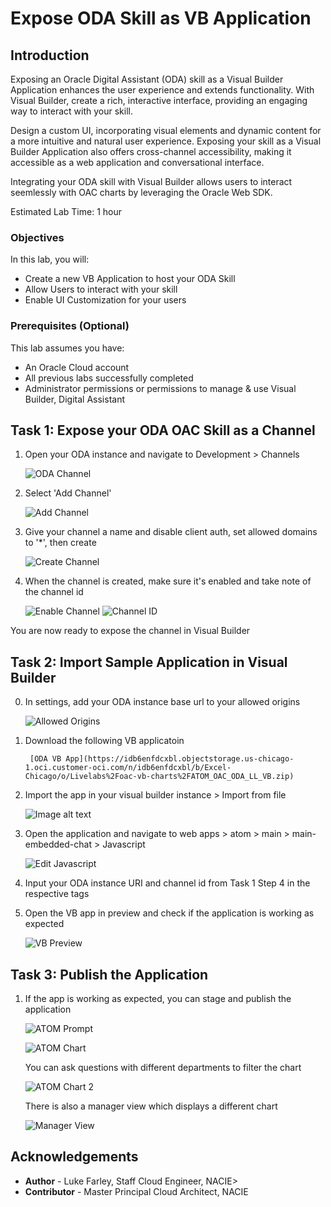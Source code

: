 # Expose ODA Skill as VB Application

## Introduction

Exposing an Oracle Digital Assistant (ODA) skill as a Visual Builder Application enhances the user experience and extends functionality. With Visual Builder, create a rich, interactive interface, providing an engaging way to interact with your skill. 

Design a custom UI, incorporating visual elements and dynamic content for a more intuitive and natural user experience. Exposing your skill as a Visual Builder Application also offers cross-channel accessibility, making it accessible as a web application and conversational interface. 

Integrating your ODA skill with Visual Builder allows users to interact seemlessly with OAC charts by leveraging the Oracle Web SDK.

Estimated Lab Time: 1 hour 

### Objectives

In this lab, you will:
* Create a new VB Application to host your ODA Skill
* Allow Users to interact with your skill
* Enable UI Customization for your users

### Prerequisites (Optional)

This lab assumes you have:
* An Oracle Cloud account
* All previous labs successfully completed
* Administrator permissions or permissions to manage & use Visual Builder, Digital Assistant

## Task 1: Expose your ODA OAC Skill as a Channel

1. Open your ODA instance and navigate to Development > Channels

    ![ODA Channel](images/oda-channels.png)

2. Select 'Add Channel' 

    ![Add Channel](images/oda-add-channel.png)

3. Give your channel a name and disable client auth, set allowed domains to '*', then create 

    ![Create Channel](images/oda-create-channel.png)

4. When the channel is created, make sure it's enabled and take note of the channel id 

    ![Enable Channel](images/oda-enable-channel.png)
    ![Channel ID](images/oda-channel-id.png)

You are now ready to expose the channel in Visual Builder

## Task 2: Import Sample Application in Visual Builder

0. In settings, add your ODA instance base url to your allowed origins

    ![Allowed Origins](images/vb-config-allowed-origin.png)

1. Download the following VB applicatoin

        [ODA VB App](https://idb6enfdcxbl.objectstorage.us-chicago-1.oci.customer-oci.com/n/idb6enfdcxbl/b/Excel-Chicago/o/Livelabs%2Foac-vb-charts%2FATOM_OAC_ODA_LL_VB.zip)

2. Import the app in your visual builder instance > Import from file

    ![Image alt text](images/vb-import.png)

3. Open the application and navigate to web apps > atom > main > main-embedded-chat > Javascript

    ![Edit Javascript](images/vb-edit-javascript.png)

4. Input your ODA instance URI and channel id from Task 1 Step 4 in the respective tags 

5. Open the VB app in preview and check if the application is working as expected 

    ![VB Preview](images/vb-preview.png)

## Task 3: Publish the Application

1. If the app is working as expected, you can stage and publish the application 

    ![ATOM Prompt](images/oac-prompt.png)

    ![ATOM Chart](images/charts.png)

    You can ask questions with different departments to filter the chart

    ![ATOM Chart 2](images/charts2.png)

    There is also a manager view which displays a different chart 

    ![Manager View](images/manager-view.png)

## Acknowledgements
* **Author** - Luke Farley, Staff Cloud Engineer, NACIE>
* **Contributor** -  Master Principal Cloud Architect, NACIE